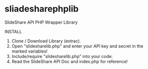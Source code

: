 sliadesharephplib
=================

SlideShare API PHP Wrapper Library

INSTALL
1. Clone / Download Library (extrac).
2. Open "slidesharelib.php" and enter your API key and secret in the marked variables!
3. Include/require "slidesharelib.php" into your code:
4. Read the SlideShare API Doc and index.php for reference!
